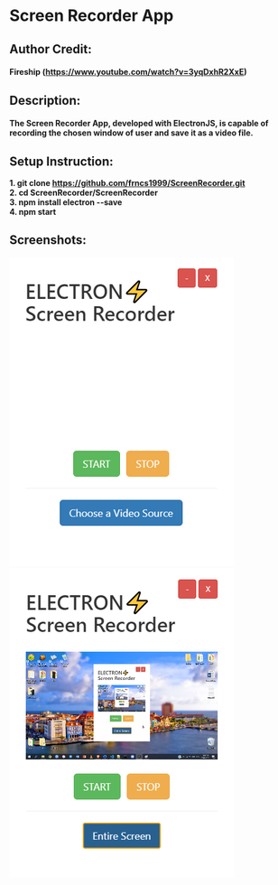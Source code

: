 # Screen Recorder App
 ## Author Credit: 
 #### Fireship (https://www.youtube.com/watch?v=3yqDxhR2XxE)
 ## Description: 
 #### The Screen Recorder App, developed with ElectronJS, is capable of recording the chosen window of user and save it as a video file.
 ## Setup Instruction:
   <b>1. git clone https://github.com/frncs1999/ScreenRecorder.git <br>
   2. cd ScreenRecorder/ScreenRecorder<br>
   3. npm install electron --save<br>
   4. npm start<b>
 ## Screenshots:
 ![](https://github.com/frncs1999/ScreenRecorder/blob/master/Screen-Recorder/ss_01.png)
 ![](https://github.com/frncs1999/ScreenRecorder/blob/master/Screen-Recorder/ss_02.png)
